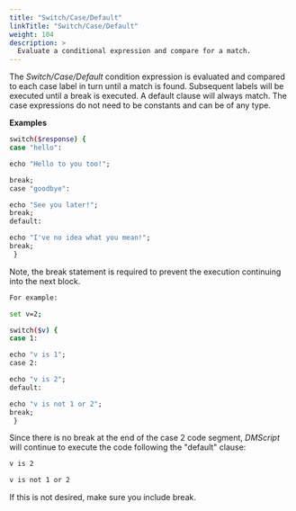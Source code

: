 ```yaml
---
title: "Switch/Case/Default"
linkTitle: "Switch/Case/Default"
weight: 104
description: >
  Evaluate a conditional expression and compare for a match.
---
```


The _Switch/Case/Default_ condition expression is evaluated and compared to each case label in turn until a match is found. Subsequent labels will be executed until a break is executed. A default clause will always match. The case expressions do not need to be constants and can be of any type.

**Examples**

```bash
switch($response) {
case "hello":

echo "Hello to you too!";

break;
case "goodbye":

echo "See you later!";
break;
default:

echo "I've no idea what you mean!";
break;
 }
```

Note, the break statement is required to prevent the execution continuing into the next block.

```bash
For example:

set v=2;

switch($v) {
case 1:

echo "v is 1";
case 2:

echo "v is 2";
default:

echo "v is not 1 or 2";
break;
 }
```

Since there is no break at the end of the case 2 code segment, _DMScript_ will continue to execute the code following the "default" clause:

```bash
v is 2

v is not 1 or 2
```

If this is not desired, make sure you include break.
